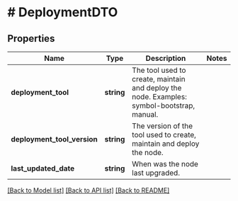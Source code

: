 # # DeploymentDTO

## Properties

Name | Type | Description | Notes
------------ | ------------- | ------------- | -------------
**deployment_tool** | **string** | The tool used to create, maintain and deploy the node. Examples: symbol-bootstrap, manual. |
**deployment_tool_version** | **string** | The version of the tool used to create, maintain and deploy the node. |
**last_updated_date** | **string** | When was the node last upgraded. |

[[Back to Model list]](../../README.md#models) [[Back to API list]](../../README.md#endpoints) [[Back to README]](../../README.md)
